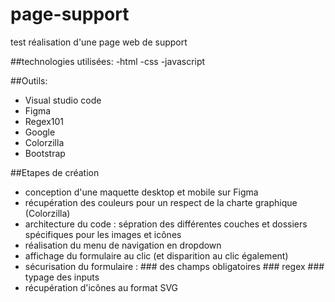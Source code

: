 # page-support
test réalisation d'une page web de support

##technologies utilisées:
-html
-css
-javascript

##Outils: 
- Visual studio code
- Figma
- Regex101
- Google
- Colorzilla
- Bootstrap

##Etapes de création

- conception d'une maquette desktop et mobile sur Figma
- récupération des couleurs pour un respect de la charte graphique (Colorzilla)
- architecture du code : sépration des différentes couches et dossiers spécifiques pour les images et icônes
- réalisation du menu de navigation en dropdown
- affichage du formulaire au clic (et disparition au clic également)
- sécurisation du formulaire  :
        ### des champs obligatoires
        ### regex
        ### typage des inputs
- récupération d'icônes au format SVG
  
  
